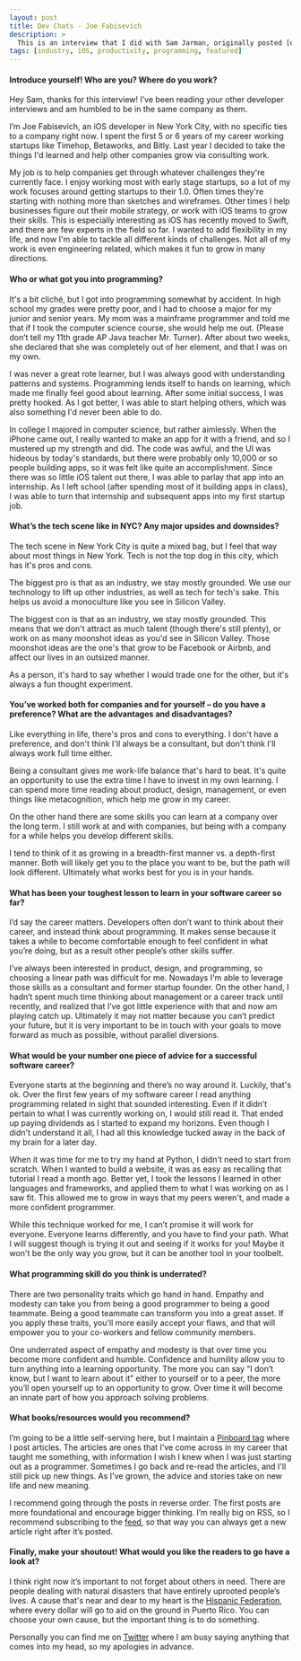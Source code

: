 ```yaml
---
layout: post
title: Dev Chats - Joe Fabisevich
description: >
  This is an interview that I did with Sam Jarman, originally posted [on his blog](https://www.samjarman.co.nz/blog/mergesort).
tags: [industry, iOS, productivity, programming, featured]
---
```


#### Introduce yourself! Who are you? Where do you work?

Hey Sam, thanks for this interview! I’ve been reading your other developer interviews and am humbled to be in the same company as them.

I’m Joe Fabisevich, an iOS developer in New York City, with no specific ties to a company right now. I spent the first 5 or 6 years of my career  working startups like Timehop, Betaworks, and Bitly. Last year I decided to take the things I'd learned and help other companies grow via consulting work.

My job is to help companies get through whatever challenges they're currently face. I enjoy working most with early stage startups, so a lot of my work focuses around getting startups to their 1.0. Often times they're starting with nothing more than sketches and wireframes. Other times I help businesses figure out their mobile strategy, or work with iOS teams to grow their skills. This is especially interesting as iOS has recently moved to Swift, and there are few experts in the field so far. I wanted to add flexibility in my life, and now I'm able to tackle all different kinds of challenges. Not all of my work is even engineering related, which makes it fun to grow in many directions.

#### Who or what got you into programming?

It's a bit cliché, but I got into programming somewhat by accident. In high school my grades were pretty poor, and I had to choose a major for my junior and senior years. My mom was a mainframe programmer and told me that if I took the computer science course, she would help me out. (Please don’t tell my 11th grade AP Java teacher Mr. Turner). After about two weeks, she declared that she was completely out of her element, and that I was on my own.

I was never a great rote learner, but I was always good with understanding patterns and systems. Programming lends itself to hands on learning, which made me finally feel good about learning. After some initial success, I was pretty hooked. As I got better, I was able to start helping others, which was also something I'd never been able to do.

In college I majored in computer science, but rather aimlessly. When the iPhone came out, I really wanted to make an app for it with a friend, and so I mustered up my strength and did. The code was awful, and the UI was hideous by today's standards, but there were probably only 10,000 or so people building apps, so it was felt like quite an accomplishment. Since there was so little iOS talent out there, I was able to parlay that app into an internship. As I left school (after spending most of it building apps in class), I was able to turn that internship and subsequent apps into my first startup job.

#### What’s the tech scene like in NYC? Any major upsides and downsides?

The tech scene in New York City is quite a mixed bag, but I feel that way about most things in New York. Tech is not the top dog in this city, which has it's pros and cons.

The biggest pro is that as an industry, we stay mostly grounded. We use our technology to lift up other industries, as well as tech for tech's sake. This helps us avoid a monoculture like you see in Silicon Valley.

The biggest con is that as an industry, we stay mostly grounded. This means that we don't attract as much talent (though there's still plenty), or work on as many moonshot ideas as you'd see in Silicon Valley. Those moonshot ideas are the one's that grow to be Facebook or Airbnb, and affect our lives in an outsized manner.

As a person, it's hard to say whether I would trade one for the other, but it's always a fun thought experiment.

#### You’ve worked both for companies and for yourself – do you have a preference? What are the advantages and disadvantages?

Like everything in life, there's pros and cons to everything. I don't have a preference, and don't think I'll always be a consultant, but don't think I'll always work full time either.

Being a consultant gives me work-life balance that's hard to beat. It's quite an opportunity to use the extra time I have to invest in my own learning. I can spend more time reading about product, design, management, or even things like metacognition, which help me grow in my career.

On the other hand there are some skills you can learn at a company over the long term. I still work at and with companies, but being with a company for a while helps you develop different skills.

I tend to think of it as growing in a breadth-first manner vs. a depth-first manner. Both will likely get you to the place you want to be, but the path will look different. Ultimately what works best for you is in your hands.

#### What has been your toughest lesson to learn in your software career so far?

I’d say the career matters. Developers often don’t want to think about their career, and instead think about programming. It makes sense because it takes a while to become comfortable enough to feel confident in what you’re doing, but as a result other people’s other skills suffer.

I’ve always been interested in product, design, and programming, so choosing a linear path was difficult for me. Nowadays I'm able to leverage those skills as a consultant and former startup founder. On the other hand, I hadn’t spent much time thinking about management or a career track until recently, and realized that I’ve got little experience with that and now am playing catch up. Ultimately it may not matter because you can’t predict your future, but it is very important to be in touch with your goals to move forward as much as possible, without parallel diversions.

#### What would be your number one piece of advice for a successful software career?

Everyone starts at the beginning and there’s no way around it. Luckily, that's ok. Over the first few years of my software career I read anything programming related in sight that sounded interesting. Even if it didn’t pertain to what I was currently working on, I would still read it. That ended up paying dividends as I started to expand my horizons. Even though I didn't understand it all, I had all this knowledge tucked away in the back of my brain for a later day.

When it was time for me to try my hand at Python, I didn't need to start from scratch. When I wanted to build a website, it was as easy as recalling that tutorial I read a month ago. Better yet, I took the lessons I learned in other languages and frameworks, and applied them to what I was working on as I saw fit. This allowed me to grow in ways that my peers weren't, and made a more confident programmer.

While this technique worked for me, I can’t promise it will work for everyone. Everyone learns differently, and you have to find your path. What I will suggest though is trying it out and seeing if it works for you! Maybe it won't be the only way you grow, but it can be another tool in your toolbelt.

#### What programming skill do you think is underrated?

There are two personality traits which go hand in hand. Empathy and modesty can take you from being a good programmer to being a good teammate. Being a good teammate can transform you into a great asset. If you apply these traits, you'll more easily accept your flaws, and that will empower you to your co-workers and fellow community members.

One underrated aspect of empathy and modesty is that over time you become more confident and humble. Confidence and humility allow you to turn anything into a learning opportunity. The more you can say “I don’t know, but I want to learn about it” either to yourself or to a peer, the more you’ll open yourself up to an opportunity to grow. Over time it will become an innate part of how you approach solving problems.

#### What books/resources would you recommend?

I’m going to be a little self-serving here, but I maintain a [Pinboard tag](https://pinboard.in/u:mergesort/t:learn-programming) where I post articles. The articles are ones that I’ve come across in my career that taught me something, with information I wish I knew when I was just starting out as a programmer. Sometimes I go back and re-read the articles, and I'll still pick up new things. As I've grown, the advice and stories take on new life and new meaning.

I recommend going through the posts in reverse order. The first posts are more foundational and encourage bigger thinking. I’m really big on RSS, so I recommend subscribing to the [feed](https://feeds.pinboard.in/rss/u:mergesort/t:learn-programming/), so that way you can always get a new article right after it’s posted.

#### Finally, make your shoutout! What would you like the readers to go have a look at?

I think right now it’s important to not forget about others in need. There are people dealing with natural disasters that have entirely uprooted people’s lives. A cause that's near and dear to my heart is the [Hispanic Federation](http://hispanicfederation.org/unidos/), where every dollar will go to aid on the ground in Puerto Rico. You can choose your own cause, but the important thing is to do something. 

Personally you can find me on [Twitter](http://twitter.com/mergesort) where I am busy saying anything that comes into my head, so my apologies in advance.
